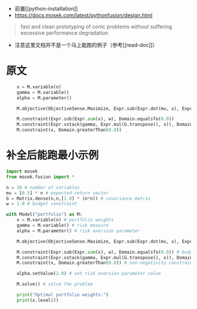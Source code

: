 - 前置[[python-installation]]
- https://docs.mosek.com/latest/pythonfusion/design.html
> fast and clean prototyping of conic problems without suffering excessive performance degradation
- 注意这里文档并不是一个马上能跑的例子（参考[[read-doc]]）
# 原文
```python
    x = M.variable(n)
    gamma = M.variable()
    alpha = M.parameter()

    M.objective(ObjectiveSense.Maximize, Expr.sub(Expr.dot(mu, x), Expr.mul(alpha, gamma)))

    M.constraint(Expr.sub(Expr.sum(x), w), Domain.equalsTo(0.0))
    M.constraint(Expr.vstack(gamma, Expr.mul(G.transpose(), x)), Domain.inQCone())
    M.constraint(x, Domain.greaterThan(0.0))
```
# 补全后能跑最小示例
```python
import mosek
from mosek.fusion import *

n = 10 # number of variables
mu = [0.5] * n # expected return vector
G = Matrix.dense(n,n,[1.0] * (n*n)) # covariance matrix
w = 1.0 # budget constraint

with Model("portfolio") as M:
    x = M.variable(n) # portfolio weights
    gamma = M.variable() # risk measure
    alpha = M.parameter() # risk aversion parameter

    M.objective(ObjectiveSense.Maximize, Expr.sub(Expr.dot(mu, x), Expr.mul(alpha, gamma))) # maximize return minus risk

    M.constraint(Expr.sub(Expr.sum(x), w), Domain.equalsTo(0.0)) # budget constraint
    M.constraint(Expr.vstack(gamma, Expr.mul(G.transpose(), x)), Domain.inQCone()) # quadratic cone constraint for risk measure
    M.constraint(x, Domain.greaterThan(0.0)) # non-negativity constraint

    alpha.setValue(2.0) # set risk aversion parameter value

    M.solve() # solve the problem

    print("Optimal portfolio weights:")
    print(x.level())
```